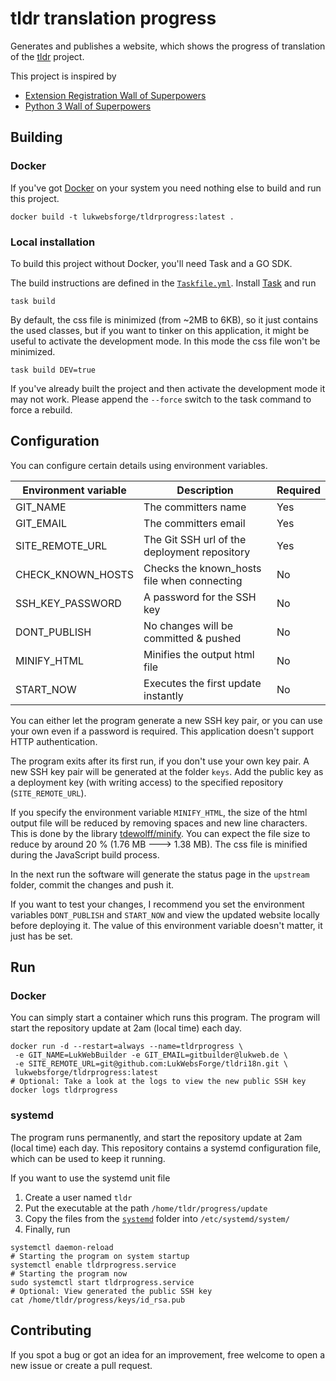 # tldr translation progress

Generates and publishes a website, which shows the progress of translation of the 
[tldr](https://github.com/tldr-pages/tldr/) project.

This project is inspired by
* [Extension Registration Wall of Superpowers](https://extreg-wos.toolforge.org/)
* [Python 3 Wall of Superpowers](http://python3wos.appspot.com/)

## Building

### Docker

If you've got [Docker](https://www.docker.com/) on your system you need nothing else to build and run this project.

```shell script
docker build -t lukwebsforge/tldrprogress:latest .
```

### Local installation

To build this project without Docker, you'll need Task and a GO SDK.

The build instructions are defined in the [`Taskfile.yml`](Taskfile.yml). 
Install [Task](https://taskfile.dev/#/installation) and run
```shell script
task build
```

By default, the css file is minimized (from ~2MB to 6KB), so it just contains the used classes, 
but if you want to tinker on this application, it might be useful to activate the development mode.
In this mode the css file won't be minimized.
```shell script
task build DEV=true
```

If you've already built the project and then activate the development mode it may not work.
Please append the `--force` switch to the task command to force a rebuild.

## Configuration

You can configure certain details using environment variables.

| Environment variable | Description                                  | Required |
| ---                  | ---                                          | ---      |
| GIT_NAME             | The committers name                          | Yes      |
| GIT_EMAIL            | The committers email                         | Yes      |
| SITE_REMOTE_URL      | The Git SSH url of the deployment repository | Yes      |
| CHECK_KNOWN_HOSTS    | Checks the known_hosts file when connecting  | No       |
| SSH_KEY_PASSWORD     | A password for the SSH key                   | No       |
| DONT_PUBLISH         | No changes will be committed & pushed        | No       |
| MINIFY_HTML          | Minifies the output html file                | No       |
| START_NOW            | Executes the first update instantly          | No       |

You can either let the program generate a new SSH key pair, or you can use your own even if a password is required.
This application doesn't support HTTP authentication.

The program exits after its first run, if you don't use your own key pair.
A new SSH key pair will be generated at the folder `keys`.
Add the public key as a deployment key (with writing access) to the specified repository (`SITE_REMOTE_URL`).

If you specify the environment variable `MINIFY_HTML`, 
the size of the html output file will be reduced by removing spaces and new line characters. 
This is done by the library [tdewolff/minify](https://github.com/tdewolff/minify).
You can expect the file size to reduce by around 20 % (1.76 MB 🡒 1.38 MB).
The css file is minified during the JavaScript build process. 

In the next run the software will generate the status page in the `upstream` folder, commit the changes and push it. 

If you want to test your changes, I recommend you set the environment variables `DONT_PUBLISH` and `START_NOW` 
and view the updated website locally before deploying it.
The value of this environment variable doesn't matter, it just has be set.

## Run

### Docker

You can simply start a container which runs this program.
The program will start the repository update at 2am (local time) each day.

```shell script
docker run -d --restart=always --name=tldrprogress \
 -e GIT_NAME=LukWebBuilder -e GIT_EMAIL=gitbuilder@lukweb.de \
 -e SITE_REMOTE_URL=git@github.com:LukWebsForge/tldri18n.git \
 lukwebsforge/tldrprogress:latest
# Optional: Take a look at the logs to view the new public SSH key
docker logs tldrprogress
```

### systemd

The program runs permanently, and start the repository update at 2am (local time) each day.
This repository contains a systemd configuration file, which can be used to keep it running.

If you want to use the systemd unit file
1. Create a user named `tldr`
2. Put the executable at the path `/home/tldr/progress/update`
3. Copy the files from the [`systemd`](systemd) folder into `/etc/systemd/system/`
4. Finally, run
```shell script
systemctl daemon-reload
# Starting the program on system startup
systemctl enable tldrprogress.service
# Starting the program now
sudo systemctl start tldrprogress.service
# Optional: View generated the public SSH key
cat /home/tldr/progress/keys/id_rsa.pub
```

## Contributing

If you spot a bug or got an idea for an improvement, free welcome to open a new issue or create a pull request. 
